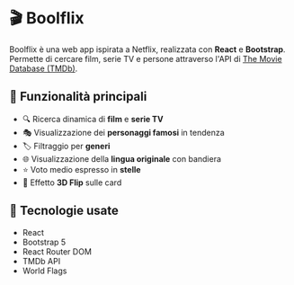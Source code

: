 # 🎬 Boolflix

Boolflix è una web app ispirata a Netflix, realizzata con **React** e **Bootstrap**. Permette di cercare film, serie TV e persone attraverso l'API di [The Movie Database (TMDb)](https://www.themoviedb.org/).

## 🚀 Funzionalità principali

- 🔍 Ricerca dinamica di **film** e **serie TV**
- 🎭 Visualizzazione dei **personaggi famosi** in tendenza
- 🏷️ Filtraggio per **generi**
- 🌐 Visualizzazione della **lingua originale** con bandiera
- ⭐ Voto medio espresso in **stelle**
- 🎴 Effetto **3D Flip** sulle card

## 🧰 Tecnologie usate

- React
- Bootstrap 5
- React Router DOM
- TMDb API
- World Flags
